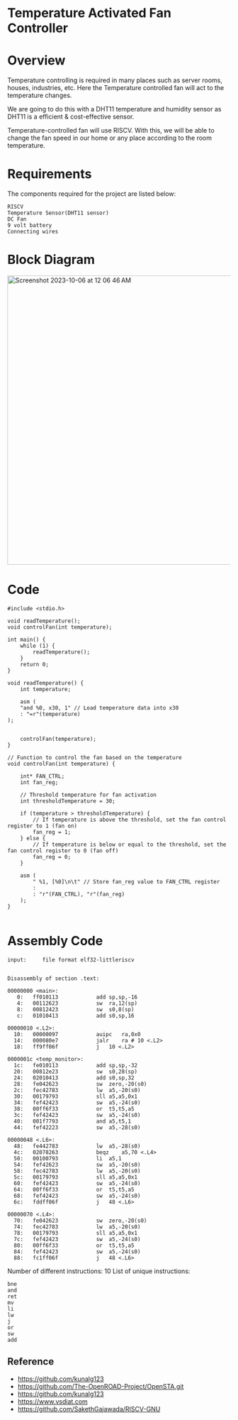 # Temperature Activated Fan Controller


# Overview

Temperature controlling is required in many places such as server rooms, houses, industries, etc. Here the Temperature controlled fan will act to the temperature changes.

We are going to do this with a DHT11 temperature and humidity sensor as DHT11 is a efficient & cost-effective sensor.

Temperature-controlled fan will use RISCV. With this, we will be able to change the fan speed in our home or any place according to the room temperature. 


# Requirements 

The components required for the project are listed below:

```
RISCV  
Temperature Sensor(DHT11 sensor)
DC Fan
9 volt battery
Connecting wires
```

# Block Diagram

<img width="652" alt="Screenshot 2023-10-06 at 12 06 46 AM" src="https://github.com/VaibhavTiwari-IIITB/temp_activated_fan_controller/assets/140998525/81e29efd-3b6d-4499-a3b1-07e18deb62f2">


# Code

```
#include <stdio.h>

void readTemperature();
void controlFan(int temperature);

int main() {
    while (1) {
        readTemperature();
    }
    return 0;
}

void readTemperature() {
    int temperature;

    asm (
    "and %0, x30, 1" // Load temperature data into x30
    : "=r"(temperature)
);


    controlFan(temperature);
}

// Function to control the fan based on the temperature
void controlFan(int temperature) {

    int* FAN_CTRL; 
    int fan_reg;

    // Threshold temperature for fan activation 
    int thresholdTemperature = 30;

    if (temperature > thresholdTemperature) {
        // If temperature is above the threshold, set the fan control register to 1 (fan on)
        fan_reg = 1;
    } else {
        // If temperature is below or equal to the threshold, set the fan control register to 0 (fan off)
        fan_reg = 0;
    }

    asm (
        " %1, [%0]\n\t" // Store fan_reg value to FAN_CTRL register
        :
        : "r"(FAN_CTRL), "r"(fan_reg)
    );
}


```

# Assembly Code

```
input:     file format elf32-littleriscv


Disassembly of section .text:

00000000 <main>:
   0:	ff010113          	add	sp,sp,-16
   4:	00112623          	sw	ra,12(sp)
   8:	00812423          	sw	s0,8(sp)
   c:	01010413          	add	s0,sp,16

00000010 <.L2>:
  10:	00000097          	auipc	ra,0x0
  14:	000080e7          	jalr	ra # 10 <.L2>
  18:	ff9ff06f          	j	10 <.L2>

0000001c <temp_monitor>:
  1c:	fe010113          	add	sp,sp,-32
  20:	00812e23          	sw	s0,28(sp)
  24:	02010413          	add	s0,sp,32
  28:	fe042623          	sw	zero,-20(s0)
  2c:	fec42783          	lw	a5,-20(s0)
  30:	00179793          	sll	a5,a5,0x1
  34:	fef42423          	sw	a5,-24(s0)
  38:	00ff6f33          	or	t5,t5,a5
  3c:	fef42423          	sw	a5,-24(s0)
  40:	001f7793          	and	a5,t5,1
  44:	fef42223          	sw	a5,-28(s0)

00000048 <.L6>:
  48:	fe442783          	lw	a5,-28(s0)
  4c:	02078263          	beqz	a5,70 <.L4>
  50:	00100793          	li	a5,1
  54:	fef42623          	sw	a5,-20(s0)
  58:	fec42783          	lw	a5,-20(s0)
  5c:	00179793          	sll	a5,a5,0x1
  60:	fef42423          	sw	a5,-24(s0)
  64:	00ff6f33          	or	t5,t5,a5
  68:	fef42423          	sw	a5,-24(s0)
  6c:	fddff06f          	j	48 <.L6>

00000070 <.L4>:
  70:	fe042623          	sw	zero,-20(s0)
  74:	fec42783          	lw	a5,-20(s0)
  78:	00179793          	sll	a5,a5,0x1
  7c:	fef42423          	sw	a5,-24(s0)
  80:	00ff6f33          	or	t5,t5,a5
  84:	fef42423          	sw	a5,-24(s0)
  88:	fc1ff06f          	j	48 <.L6>

```

Number of different instructions: 10
List of unique instructions:
```
bne
and
ret
mv
li
lw
j
or
sw
add
```



## Reference
* https://github.com/kunalg123
* https://github.com/The-OpenROAD-Project/OpenSTA.git
* https://github.com/kunalg123
* https://www.vsdiat.com
* https://github.com/SakethGajawada/RISCV-GNU



